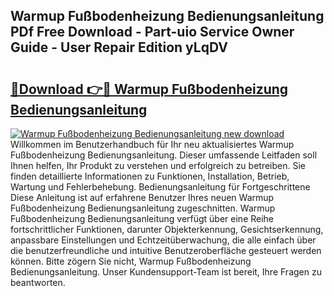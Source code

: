 ## Warmup Fußbodenheizung Bedienungsanleitung PDf Free Download - Part-uio Service Owner Guide - User Repair Edition yLqDV

# <h2><a href="http://df5lzik.blite.top/?on=Warmup+Fu%c3%9fbodenheizung+Bedienungsanleitung">🔗Download 👉🔴 Warmup Fußbodenheizung Bedienungsanleitung</a></h2>

[![Warmup Fußbodenheizung Bedienungsanleitung new download](https://i.imgur.com/lujVjoI.png)](http://df5lzik.blite.top/?on=Warmup+Fu%c3%9fbodenheizung+Bedienungsanleitung)
Willkommen im Benutzerhandbuch für Ihr neu aktualisiertes Warmup Fußbodenheizung Bedienungsanleitung. Dieser umfassende Leitfaden soll Ihnen helfen, Ihr Produkt zu verstehen und erfolgreich zu betreiben. Sie finden detaillierte Informationen zu Funktionen, Installation, Betrieb, Wartung und Fehlerbehebung. Bedienungsanleitung für Fortgeschrittene Diese Anleitung ist auf erfahrene Benutzer Ihres neuen Warmup Fußbodenheizung Bedienungsanleitung zugeschnitten. Warmup Fußbodenheizung Bedienungsanleitung verfügt über eine Reihe fortschrittlicher Funktionen, darunter Objekterkennung, Gesichtserkennung, anpassbare Einstellungen und Echtzeitüberwachung, die alle einfach über die benutzerfreundliche und intuitive Benutzeroberfläche gesteuert werden können. Bitte zögern Sie nicht, Warmup Fußbodenheizung Bedienungsanleitung. Unser Kundensupport-Team ist bereit, Ihre Fragen zu beantworten.
